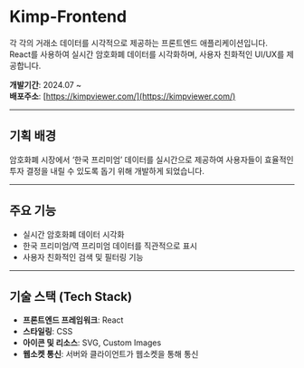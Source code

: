 # Kimp-Frontend

각 각의 거래소 데이터를 시각적으로 제공하는 프론트엔드 애플리케이션입니다.  
React를 사용하여 실시간 암호화폐 데이터를 시각화하며, 사용자 친화적인 UI/UX를 제공합니다.

**개발기간**: 2024.07 ~  
**배포주소**: [https://kimpviewer.com/](https://kimpviewer.com/)

---

## 기획 배경
암호화폐 시장에서 ‘한국 프리미엄’ 데이터를 실시간으로 제공하여 사용자들이 효율적인 투자 결정을 내릴 수 있도록 돕기 위해 개발하게 되었습니다.

---

## 주요 기능
- 실시간 암호화폐 데이터 시각화
- 한국 프리미엄/역 프리미엄 데이터를 직관적으로 표시
- 사용자 친화적인 검색 및 필터링 기능
  
---

## 기술 스택 (Tech Stack)
- **프론트엔드 프레임워크**: React  
- **스타일링**: CSS
- **아이콘 및 리소스**: SVG, Custom Images  
- **웹소켓 통신**: 서버와 클라이언트가 웹소켓을 통해 통신
